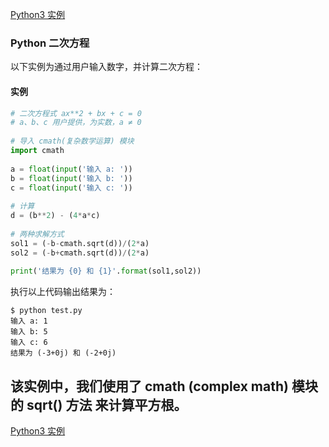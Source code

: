 [Python3 实例](/src/lesson25.examples/examples.md)
### Python 二次方程
以下实例为通过用户输入数字，并计算二次方程：
#### 实例
```python
# 二次方程式 ax**2 + bx + c = 0
# a、b、c 用户提供，为实数，a ≠ 0
 
# 导入 cmath(复杂数学运算) 模块
import cmath
 
a = float(input('输入 a: '))
b = float(input('输入 b: '))
c = float(input('输入 c: '))
 
# 计算
d = (b**2) - (4*a*c)
 
# 两种求解方式
sol1 = (-b-cmath.sqrt(d))/(2*a)
sol2 = (-b+cmath.sqrt(d))/(2*a)
 
print('结果为 {0} 和 {1}'.format(sol1,sol2))
```
执行以上代码输出结果为：
```
$ python test.py 
输入 a: 1
输入 b: 5
输入 c: 6
结果为 (-3+0j) 和 (-2+0j)
```
该实例中，我们使用了 cmath (complex math) 模块的 sqrt() 方法 来计算平方根。
---
[Python3 实例](/src/lesson25.examples/examples.md)